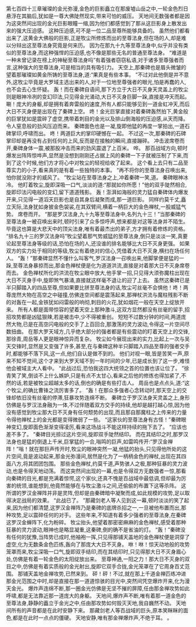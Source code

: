 第七百四十三章璀璨的金光弥漫,金色的巨影矗立在那废墟山岳之中,一轮金色烈日悬浮在其脑后,犹如是一尊大佛陡然现实,带来可怕的威压。
天地间无数强者都是因为这突然间出现的金光巨影眼瞳一缩,因为他们都感觉到了那从这巨影身上散发出来的强大压迫感。
这种压迫感,可不是一位二品至尊所能够具备的。
虽然他们都看出来了,这黄金大佛般的巨影,正是牧尘所修炼而出的至尊法身,但在场的人,却是难以分辩出这至尊法身究竟是何来历。
因为在那九十九等至尊法身中,似乎并没有类似的至尊法身,而这种强悍的压迫感,也不像是那些无名的普通至尊法身。
“难道是一种未曾记录在榜上的神秘至尊法身吗”有着强者窃窃私语,对于诸多至尊强者而言,这种强大的至尊法身,可是相当的具有吸引力。
天空上,那秦碑也是眉头微皱的望着那璀璨如黄金所铸的至尊法身,道:“果真是有些本事。
”不过对此他倒是并不意外,这牧尘毕竟是大罗域主选出来的人,对于一位地至尊强者的眼光,怕是再蠢的人,也不会去心生怀疑。
轰！而在秦碑自语间,那下方立于大日不灭身天灵盖上的牧尘则是眼神冷冽的变幻印法,只见得金光涌动,大日不灭身巨脚一跺,直接是冲天而起。
唰！庞大的身躯,却是拥有着奔雷般的速度,所有人都只能够见到一道金虹冲天,而后大日不灭身便是出现在了秦碑上空。
咚！金光巨掌直接对着秦碑轰然拍下,黄金般的巨掌犹如是震碎了虚空,携带着刺目的金光以及排山倒海般的压迫感,从天而降。
令人窒息般的劲风压迫而来。
秦碑面色也是一凝,旋即他猛的再度一掌拍出,一道石碑掌印,呼啸而出。
咚！两道巨大的掌印硬憾在一起。
不过这一次,那秦碑的石碑掌印却是再没有占到任何的上风,反而是在接触的瞬间,直接蹦碎。
冲击波席卷而开,秦碑身体一震,被那股冲击而来的劲风震退了上百米。
哗。
那百战域方向,顿时爆发出阵阵惊哗声,显然是没想到刚刚还占据上风的秦碑一下子就被压制了下来,而到了这个时候,他们方才将心中对牧尘的轻视给收了起来。
这个看上去只有二品至尊实力的小子,看来真的是有着一些独特的本事。
“再不将你的至尊法身召唤出来,怕你就没刚才的威风了。
”牧尘站在至尊法身之上,冲着秦碑一笑,道。
秦碑眼神冰冷。
他盯着牧尘,旋即深吸一口气,淡淡的道:“那就如你所愿！”他的双手陡然相合,旋即印法闪电般的变幻,留下道道残影。
轰！澎湃如海般的灵力猛自秦碑体内爆发开来,只见得一道滔天巨影也是自其身后凝聚而成,那一道巨影。
同样约莫千丈,矗立天际,法身犹如身披金色袈裟,在其双臂间,横着一柄巨大的金色禅杖,一股威猛气势。
席卷而开。
“那是罗汉法身,九十九等至尊法身中,名列九十三！”当那秦碑的至尊法身一被召唤出来时,顿时引来了众多惊呼声,想来都是对这等法身并不陌生。
毕竟这也算是大悲天中的顶尖法身,唯有着最杰出的弟子,方才拥有着修炼的资格。
“排名九十三的罗汉法身吗”牧尘望着那气势威猛的至尊法身,倒只是淡淡一笑,真要论起至尊法身等级的话,恐怕在场的人,还没谁的排名能够比大日不灭身更强。
如果双方的实力处于相同的等级,牧尘有着绝对的信心,凭借着大日不灭身,横扫在场任何人。
“轰！”那秦碑显然不懂什么叫客气,罗汉法身一召唤出来,他脚掌便是猛的一跺,至尊法身暴掠而出,那金色禅杖便是化为道道洪流,直接是对着那大日不灭身席卷而去。
金色禅杖所化的洪流在牧尘眼中放大,他手掌一招,只见得大须弥魔柱出现在大日不灭身手中,旋即煞气暴涌,直接就这样毫不退让的迎了上去。
虽然这秦碑已是半只脚踏入的四品至尊,但如果要比拼至尊法身的话,牧尘可丝毫不会惧他！咚！两尊庞然大物在高空之中碰撞,仿佛连空间都是震荡起来,那禅杖洪流与魔柱残影不断的对轰在一起,金铁犹如闷雷般的响彻,刺目的火花,犹如烟花一般在天空上绽放开来。
所有人都是面带惊容的望着天空上那种激斗,这双方显然都没有丝毫的留手,招招攻势都是凶猛狠辣,若是被击中,少不得被重创。
短短不过数分钟的时间,两道庞然大物,已是在高空闪电般的交手了上百回合,那激荡的灵力波动,令得这一片空间尽数扭曲。
在那大罗天域方,几乎绝大部分的强者都是有些震动的盯着天空上的交锋,那徐青,周岳等人更是眼神惊异而复杂。
牧尘如今展现出来的实力,比起上一次与吴天交锋时,显然是又变强了许多,甚至,在与秦碑这种半只脚踏入四品至尊的强者交手时,都能够不落下风,这一点,他们自认是做不到的。
他们对视一眼,皆是苦笑一声,原来不知不觉间,这个才来到大罗天域不到一年时间的少年,已是成长到了这一步,难怪他会被域主大人看中。
“此战过后,恐怕我这四大统领之首的位置也该让位了。
”徐青笑了笑,倒谈不上什么嫉妒,只是有点不太甘心,看来之后他的修炼也得加紧了,不然的话,若是被牧尘超越太多的话,倒也的确是有些打击人。
周岳也是点点头,道:“这个牧尘,的确比曹锋之流厉害多了。
”轰！在那众多强者心念转动时,那天空上的交锋却依旧没有丝毫的停滞,狂暴攻势连绵不断。
秦碑立于罗汉法身天灵盖之上,身形仿佛是与罗汉法身融为一体,不过伴随着双方交手的持续,他却是越打越心惊,因为他没有感觉到牧尘那大日不灭身有任何颓势的出现,而且那自那魔柱之上传来的力量令得他禅杖上的金光都是变得微弱了一些。
“这家伙的至尊法身有古怪！”秦碑眼神变幻,旋即面色渐渐变得凌厉,看来这场战斗不能这样持续的拖下去了。
“应该也差不多了。
”秦碑目光掠过这片空间,旋即双手陡然结印。
而在其结印之时,那罗汉法身也是猛的倒退上千米,巨掌猛的一合,嗡鸣的巨声,如雷鸣传开:“罗汉金禅阵！”嗡！就在那巨声传开时,牧尘的眼神突然一凝,他猛的抬头,只见得他所处的这片空间,竟是波动起来,那金光弥漫间,居然是化为了一柄柄金色的禅杖,出现在其四面八方,将其团团包围。
那些金色禅杖,约莫千道,声势骇人之极,那种狂暴的灵力波动,也是令得天地动荡。
而这突然间出现的一幕,也是令得双方无数强者一惊,那看向秦碑的目光,都是充满着惊愕,这个家伙,还真不愧是百战域中最低调,但却最为厉害的统领,谁能想到,他竟然能够在与牧尘激斗之间,还偷偷的布置下这等杀阵。
这所谓的罗汉金禅阵并非是灵阵,但却是由秦碑暗中凝聚而成,如此规模的攻势,足以取得决定战局的效果。
“此战已了。
”那藏剑老人等人见到这一幕,顿时淡淡的笑了起来,因为他们都清楚,这罗汉金禅阵乃是秦碑的底牌杀招之一,一旦被他布置而出,那种攻势,足以震碎任何的对手。
这些年来,不知道有着多少强者的至尊法身,在秦碑这罗汉金蝉阵下,化为粉碎。
牧尘抬头,他望着那密密麻麻的金色禅杖,感受着那种狂暴的灵力波动,眼神也是略显凝重,这秦碑,倒的确不是省油的灯。
“轰！”秦碑没有任何的犹豫,当阵势已成时,他袖袍一挥,只见得那铺天盖地的金色禅杖便是洞穿了虚空,化为无数条金色匹练,轰向了那庞大大日不灭身。
咻！咻！惊天动地般的攻势笼罩而来,牧尘深吸一口气,旋即双手结印,而在其结印时,只见得那大日不灭身眉心处,仿佛是有着一轮金色的太阳绽放出来。
至尊神通,一阳之力！那大日不灭身的双目之中,仿佛是有着实质般的金光射出,旋即它双手合拢,金光笼罩在了它周身百丈范围。
那铺天盖地金禅攻势,已然来到。
砰！砰！不过,就在那上千道金禅匹练冲进那金光范围之中时,却是直接在那一道道惊骇的目光中,突然间凭空爆炸开来,化为漫天金光。
爆炸声连绵不断,那一圈金光仿佛是无坚不摧的屏障,任由那金禅攻势如此呼啸,都是无法靠近那一道庞大的身躯。
天地间,爆炸声不断,唯有着那一道金色的至尊法身,静静的矗立于金光之中,任由那攻势如何毁灭天地,我自巍然不动。
天地间所有的声音都是在此时安静下来。
那藏剑老人等百战域的巨头,原本笑眯眯的面色,都是在此时一点点的僵硬。
天地安静,唯有那金禅爆炸声,不绝于耳。
。
